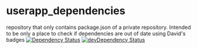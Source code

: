 # userapp_dependencies
repository that only contains package.json of a private repository. Intended to be only a place to check if dependencies are out of date using David's badges
[![Dependency Status](https://david-dm.org/BKDF/userapp_dependencies/status.svg)](https://david-dm.org/BKDF/userapp_dependencies#info=dependencies) [![devDependency Status](https://david-dm.org/BKDF/userapp_dependencies/dev-status.svg)](https://david-dm.org/BKDF/userapp_dependencies#info=devDependencies)

